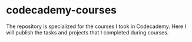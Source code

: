 # codecademy-courses
The repository is specialized for the courses I took in Codecademy. Here I will publish the tasks and projects that I completed during courses.
